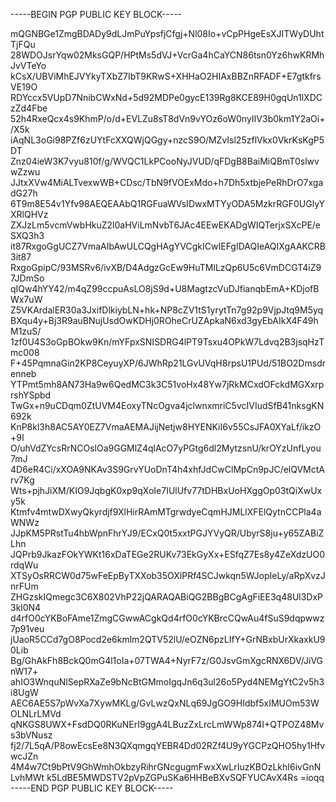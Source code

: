 -----BEGIN PGP PUBLIC KEY BLOCK-----

mQGNBGe1ZmgBDADy9dLJmPuYpsfjCfgj+Nl08Io+vCpPHgeEsXJITWyDUhtTjFQu
28WDOJsrYqw02MksGQP/HPtMs5dVJ+VcrGa4hCaYCN86tsn0Yz6hwKRMhJvVTeYo
kCsX/UBViMhEJVYkyTXbZ7IbT9KRwS+XHHaO2HIAxBBZnRFADF+E7gtkfrsVE19O
RDYccx5VUpD7NnibCWxNd+5d92MDPe0gycE139Rg8KCE89H0gqUn1lXDCzZd4Fbe
52h4RxeQcx4s9KhmP/o/d+EVLZu8sT8dVn9vYOz6oW0nyIIV3b0km1Y2aOi+/X5k
iAqNL3oGi98PZf6zUYtFcXXQWjQGgy+nzcS9O/MZvIsl25zflVkx0VkrKsKgP5DT
Znz04ieW3K7vyu810f/g/WVQC1LkPCooNyJVUD/qFDgB8BaiMiQBmT0slwvwZzwu
JJtxXVw4MiALTvexwWB+CDsc/TbN9fVOExMdo+h7Dh5xtbjePeRhDrO7xgadG27h
6T9m8E54v1Yfv98AEQEAAbQ1RGFuaWVsIDwxMTYyODA5MzkrRGF0UGlyYXRlQHVz
ZXJzLm5vcmVwbHkuZ2l0aHViLmNvbT6JAc4EEwEKADgWIQTerjxSXcPE/eSXQ3h3
it87RxgoGgUCZ7VmaAIbAwULCQgHAgYVCgkICwIEFgIDAQIeAQIXgAAKCRB3it87
RxgoGpipC/93MSRv6/ivXB/D4AdgzGcEw9HuTMlLzQp6U5c6VmDCGT4iZ97JDmSo
qIQw4hYY42/m4qZ99ccpuAsLO8jS9d+U8MagtzcVuDJfianqbEmA+KDjofBWx7uW
Z5VKArdalER30a3JxifDlkiybLN+hk+NP8cZV1tS1yrytTn7g92p9VjpJtq9M5yq
BXqu4y+Bj3R9auBNujUsdOwKDHj0ROheCrUZApkaN6xd3gyEbAIkX4F49hM1zuS/
1zf0U4S3oGpBOkw9Kn/mYFpxSNISDRG4lPT9Tsxu4OPkW7Ldvq2B3jsqHzTmc008
F+45PqmnaGin2KP8CeyuyXP/6JWhRp21LGvUVqH8rpsU1PUd/51BO2Dmsdrenneb
YTPmt5mh8AN73Ha9w6QedMC3k3C51voHx48Yw7jRkMCxdOFckdMGXxrprshYSpbd
TwGx+n9uCDqm0ZtUVM4EoxyTNcOgva4jclwnxmriC5vcIVIudSfB41nksgKN692k
KnP8kl3h8AC5AY0EZ7VmaAEMAJijNetjw8HYENKiI6v55CsJFA0XYaLf/ikzO+9I
O/uhVdZYcsRrNCOslOa9GGMlZ4qlAcO7yPGtg6dl2MytzsnU/krOYzUnfLyou7mJ
4D6eR4Ci/xXOA9NKAv3S9GrvYUoDnT4h4xhfJdCwClMpCn9pJC/elQVMctArv7Kg
Wts+pjhJiXM/KIO9JqbgK0xp9qXoIe7IUlUfv77tDHBxUoHXggOp03tQiXwUxy5k
Ktmfv4mtwDXwyQkyrdjf9XlHirRAmMTgrwdyeCqmHJMLlXFElQytnCCPla4aWNWz
JJpKM5PRstTu4hbWpnFhrYJ9/ECxQ0t5xxtPGJYVyQR/UbyrS8ju+y65ZABiZLhn
JQPrb9JkazFOkYWKt16xDaTEGe2RUKv73EkGyXx+ESfqZ7Es8y4ZeXdzUO0rdqWu
XTSyOsRRCW0d75wFeEpByTXXob35OXlPRf4SCJwkqn5WJopIeLy/aRpXvzJnrFUm
ZHGzskIQmegc3C6X802VhP22jQARAQABiQG2BBgBCgAgFiEE3q48Ul3DxP3kl0N4
d4rfO0cYKBoFAme1ZmgCGwwACgkQd4rfO0cYKBrcCQwAu4fSuS9dqpwwz7p91veu
jUaoR5CCd7gO8Pocd2e6kmlm2QTV52lU/eOZN6pzLIfY+GrNBxbUrXkaxkU90Lib
Bg/GhAkFh8BckQ0mG4l1oIa+07TWA4+NyrF7z/G0JsvGmXgcRNX6DV/JiVGnW17+
ahIO3WnquNlSepRXaZe9bNcBtGMmoIgqJn6q3ul26o5Pyd4NEMgYtC2v5h3i8UgW
AEC6AE5S7pWvXa7XywMKLg/GvLwzQxNLq69JgGO9HIdbf5xIMUOm53WOLNLrLMVd
qNKGS8UWX+FsdDQ0RKuNErI9ggA4LBuzZxLrcLmWWp874I+QTPOZ48Mvs3bVNusz
fj2/7L5qA/P8owEcsEe8N3QXqmgqYEBR4Dd02RZf4U9yYGCPzQHO5hy1HfvwcJZn
4M4w7Ct9bPtV9GhWmhOkbzyRihrGNcgugmFwxXwLrIuzKBOzLkhI6ivGnNLvhMWt
k5LdBE5MWDSTV2pVpZGPuSKa6HHBeBXvSQFYUCAvX4Rs
=ioqq
-----END PGP PUBLIC KEY BLOCK-----
